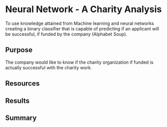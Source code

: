 # Neural Network - A Charity Analysis
To use knowledge attained from Machine learning and neural networks creating a binary classifier that is capable of predicting if an applicant will be successful, if funded by the company (Alphabet Soup).

## Purpose
The company would like to know if the charity organization if funded is actually successful with the charity work.

## Resources

## Results

## Summary